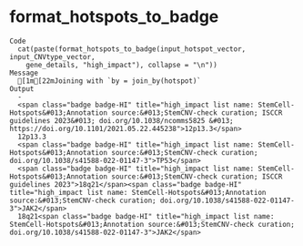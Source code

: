 # format_hotspots_to_badge

    Code
      cat(paste(format_hotspots_to_badge(input_hotspot_vector, input_CNVtype_vector,
        gene_details, "high_impact"), collapse = "\n"))
    Message
      [1m[22mJoining with `by = join_by(hotspot)`
    Output
      -
      <span class="badge badge-HI" title="high_impact list name: StemCell-Hotspots&#013;Annotation source:&#013;StemCNV-check curation; ISCCR guidelines 2023&#013; doi.org/10.1038/ncomms5825 &#013; https://doi.org/10.1101/2021.05.22.445238">12p13.3</span>
      12p13.3
      <span class="badge badge-HI" title="high_impact list name: StemCell-Hotspots&#013;Annotation source:&#013;StemCNV-check curation; doi.org/10.1038/s41588-022-01147-3">TP53</span>
      <span class="badge badge-HI" title="high_impact list name: StemCell-Hotspots&#013;Annotation source:&#013;StemCNV-check curation; ISCCR guidelines 2023">18q21</span><span class="badge badge-HI" title="high_impact list name: StemCell-Hotspots&#013;Annotation source:&#013;StemCNV-check curation; doi.org/10.1038/s41588-022-01147-3">JAK2</span>
      18q21<span class="badge badge-HI" title="high_impact list name: StemCell-Hotspots&#013;Annotation source:&#013;StemCNV-check curation; doi.org/10.1038/s41588-022-01147-3">JAK2</span>

